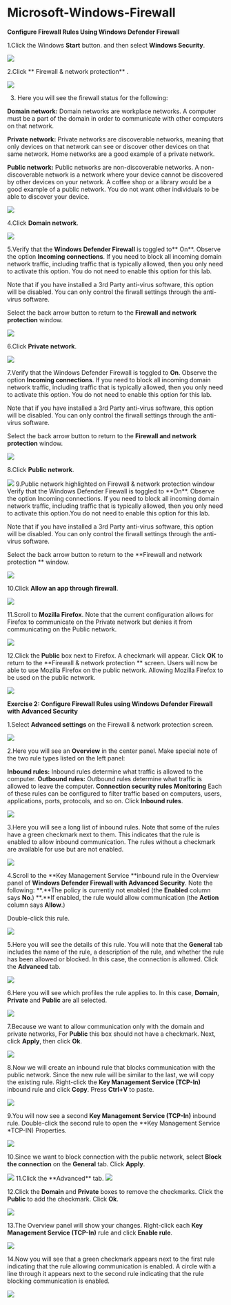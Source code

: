 # Microsoft-Windows-Firewall

**Configure Firewall Rules Using Windows Defender Firewall**

1.Click the Windows **Start** button. and then select **Windows Security**.

<img src="101 (1).png">


2.Click ** Firewall & network protection** .

<img src="102.png">


3. Here you will see the firewall status for the following:

**Domain network:** Domain networks are workplace networks. A computer must be a part of the domain in order to communicate with other computers on that network. 


**Private network:** Private networks are discoverable networks, meaning that only devices on that network can see or discover other devices on that same network. Home networks are a good example of a private network. 


**Public network:** Public networks are non-discoverable networks. A non-discoverable network is a network where your device cannot be discovered by other devices on your network. A coffee shop or a library would be a good example of a public network. You do not want other individuals to be able to discover your device.


<img src="103.png">


4.Click **Domain network**.

<img src="104.png">



5.Verify that the **Windows Defender Firewall** is toggled to** On**.
Observe the option **Incoming connections**. If you need to block all incoming domain network traffic, including traffic that is typically allowed, then you only need to activate this option. You do not need to enable this option for this lab.

Note that if you have installed a 3rd Party anti-virus software, this option will be disabled. You can only control the firwall settings through the anti-virus software.

Select the back arrow button to return to the **Firewall and network protection** window.

<img src="105.png">


6.Click **Private network**.

<img src="106.png">



7.Verify that the Windows Defender Firewall is toggled to **On**.
Observe the option **Incoming connections**. If you need to block all incoming domain network traffic, including traffic that is typically allowed, then you only need to activate this option. You do not need to enable this option for this lab.

Note that if you have installed a 3rd Party anti-virus software, this option will be disabled. You can only control the firwall settings through the anti-virus software.

Select the back arrow button to return to the **Firewall and network protection** window.

<img src="107.png">


8.Click **Public network**.

<img src="108.png">
9.Public network highlighted on Firewall & network protection window
Verify that the Windows Defender Firewall is toggled to **On**.
Observe the option Incoming connections. If you need to block all incoming domain network traffic, including traffic that is typically allowed, then you only need to activate this option.You do not need to enable this option for this lab.

Note that if you have installed a 3rd Party anti-virus software, this option will be disabled. You can only control the firwall settings through the anti-virus software.

Select the back arrow button to return to the **Firewall and network protection ** window.

<img src="109.png">


10.Click **Allow an app through firewall**.

<img src="109b.png">




11.Scroll to **Mozilla Firefox**. Note that the current configuration allows for Firefox to communicate on the Private network but denies it from communicating on the Public network.

<img src="110.png">



12.Click the **Public** box next to Firefox. A checkmark will appear. Click **OK** to return to the **Firewall & network protection ** screen. Users will now be able to use Mozilla Firefox on the public network.
Allowing Mozilla Firefox to be used on the public network.

<img src="111.png">


**Exercise 2: Configure Firewall Rules using Windows Defender Firewall with Advanced Security**


1.Select **Advanced settings** on the Firewall & network protection screen.

<img src="201.png">




2.Here you will see an **Overview** in the center panel. Make special note of the two rule types listed on the left panel:

**Inbound rules:** Inbound rules determine what traffic is allowed to the computer.
**Outbound rules:** Outbound rules determine what traffic is allowed to leave the computer.
**Connection security rules**
**Monitoring**
Each of these rules can be configured to filter traffic based on computers, users, applications, ports, protocols, and so on.
Click **Inbound rules**.

<img src="202.png">



3.Here you will see a long list of inbound rules. Note that some of the rules have a green checkmark next to them. This indicates that the rule is enabled to allow inbound communication. The rules without a checkmark are available for use but are not enabled.

<img src="203.png">


4.Scroll to the **Key Management Service **inbound rule in the Overview panel of **Windows Defender Firewall with Advanced Security**. Note the following:
**.**The policy is currently not enabled (the **Enabled** column says **No**.)
**.**If enabled, the rule would allow communication (the **Action** column says **Allow**.)

Double-click this rule.

<img src="204.png">



5.Here you will see the details of this rule. You will note that the **General** tab includes the name of the rule, a description of the rule, and whether the rule has been allowed or blocked. In this case, the connection is allowed. Click the **Advanced** tab.

<img src="205.png">

6.Here you will see which profiles the rule applies to. In this case, **Domain**, **Private** and **Public** are all selected.


<img src="206.png">

7.Because we want to allow communication only with the domain and private networks, For **Public** this box should not have a checkmark. Next, click **Apply**, then click **Ok**.


<img src="207.2.png">

8.Now we will create an inbound rule that blocks communication with the public network. Since the new rule will be similar to the last, we will copy the existing rule. Right-click the **Key Management Service (TCP-In)** inbound rule and click **Copy**. Press **Ctrl+V** to paste.

<img src="208.png">



9.You will now see a second **Key Management Service (TCP-In)** inbound rule. Double-click the second rule to open the **Key Management Service *TCP-IN) Properties.


<img src="209.png">

10.Since we want to block connection with the public network, select **Block the connection** on the **General** tab. Click **Apply**.


<img src="210.png">
11.Click the **Advanced** tab.


<img src="211.png">

12.Click the **Domain** and **Private** boxes to remove the checkmarks. Click the **Public** to add the checkmark. Click **Ok**.

<img src="212.png">

13.The Overview panel will show your changes. Right-click each **Key Management Service (TCP-In)** rule and click **Enable rule**.

<img src="213.png">

14.Now you will see that a green checkmark appears next to the first rule indicating that the rule allowing communication is enabled. A circle with a line through it appears next to the second rule indicating that the rule blocking communication is enabled.

<img src="214.png">
